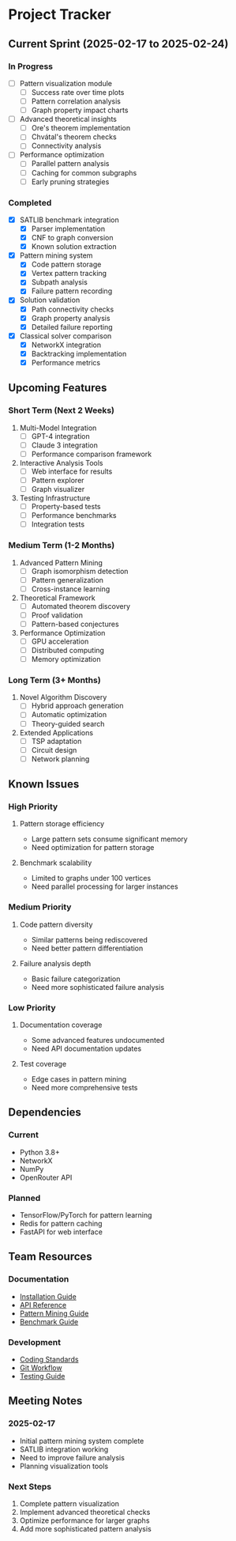 # Project Tracker

## Current Sprint (2025-02-17 to 2025-02-24)

### In Progress
- [ ] Pattern visualization module
  - [ ] Success rate over time plots
  - [ ] Pattern correlation analysis
  - [ ] Graph property impact charts

- [ ] Advanced theoretical insights
  - [ ] Ore's theorem implementation
  - [ ] Chvátal's theorem checks
  - [ ] Connectivity analysis

- [ ] Performance optimization
  - [ ] Parallel pattern analysis
  - [ ] Caching for common subgraphs
  - [ ] Early pruning strategies

### Completed
- [x] SATLIB benchmark integration
  - [x] Parser implementation
  - [x] CNF to graph conversion
  - [x] Known solution extraction

- [x] Pattern mining system
  - [x] Code pattern storage
  - [x] Vertex pattern tracking
  - [x] Subpath analysis
  - [x] Failure pattern recording

- [x] Solution validation
  - [x] Path connectivity checks
  - [x] Graph property analysis
  - [x] Detailed failure reporting

- [x] Classical solver comparison
  - [x] NetworkX integration
  - [x] Backtracking implementation
  - [x] Performance metrics

## Upcoming Features

### Short Term (Next 2 Weeks)
1. Multi-Model Integration
   - [ ] GPT-4 integration
   - [ ] Claude 3 integration
   - [ ] Performance comparison framework

2. Interactive Analysis Tools
   - [ ] Web interface for results
   - [ ] Pattern explorer
   - [ ] Graph visualizer

3. Testing Infrastructure
   - [ ] Property-based tests
   - [ ] Performance benchmarks
   - [ ] Integration tests

### Medium Term (1-2 Months)
1. Advanced Pattern Mining
   - [ ] Graph isomorphism detection
   - [ ] Pattern generalization
   - [ ] Cross-instance learning

2. Theoretical Framework
   - [ ] Automated theorem discovery
   - [ ] Proof validation
   - [ ] Pattern-based conjectures

3. Performance Optimization
   - [ ] GPU acceleration
   - [ ] Distributed computing
   - [ ] Memory optimization

### Long Term (3+ Months)
1. Novel Algorithm Discovery
   - [ ] Hybrid approach generation
   - [ ] Automatic optimization
   - [ ] Theory-guided search

2. Extended Applications
   - [ ] TSP adaptation
   - [ ] Circuit design
   - [ ] Network planning

## Known Issues

### High Priority
1. Pattern storage efficiency
   - Large pattern sets consume significant memory
   - Need optimization for pattern storage

2. Benchmark scalability
   - Limited to graphs under 100 vertices
   - Need parallel processing for larger instances

### Medium Priority
1. Code pattern diversity
   - Similar patterns being rediscovered
   - Need better pattern differentiation

2. Failure analysis depth
   - Basic failure categorization
   - Need more sophisticated failure analysis

### Low Priority
1. Documentation coverage
   - Some advanced features undocumented
   - Need API documentation updates

2. Test coverage
   - Edge cases in pattern mining
   - Need more comprehensive tests

## Dependencies

### Current
- Python 3.8+
- NetworkX
- NumPy
- OpenRouter API

### Planned
- TensorFlow/PyTorch for pattern learning
- Redis for pattern caching
- FastAPI for web interface

## Team Resources

### Documentation
- [Installation Guide](installation.md)
- [API Reference](api_reference.md)
- [Pattern Mining Guide](pattern_mining.md)
- [Benchmark Guide](benchmarking.md)

### Development
- [Coding Standards](coding_standards.md)
- [Git Workflow](git_workflow.md)
- [Testing Guide](testing_guide.md)

## Meeting Notes

### 2025-02-17
- Initial pattern mining system complete
- SATLIB integration working
- Need to improve failure analysis
- Planning visualization tools

### Next Steps
1. Complete pattern visualization
2. Implement advanced theoretical checks
3. Optimize performance for larger graphs
4. Add more sophisticated pattern analysis
